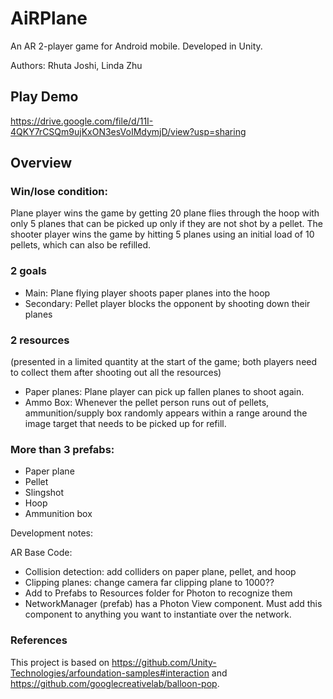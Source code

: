 # AiRPlane
An AR 2-player game for Android mobile. Developed in Unity.

Authors: Rhuta Joshi, Linda Zhu

Play Demo
--------
https://drive.google.com/file/d/11I-4QKY7rCSQm9ujKxON3esVoIMdymjD/view?usp=sharing


Overview
--------
### Win/lose condition:
Plane player wins the game by getting 20 plane flies through the hoop with only 5 planes that can be picked up only if they are not shot by a pellet. The shooter player wins the game by hitting 5 planes using an initial load of 10 pellets, which can also be refilled. 
### 2 goals
  - Main: Plane flying player shoots paper planes into the hoop
  - Secondary: Pellet player blocks the opponent by shooting down their planes
### 2 resources
(presented in a limited quantity at the start of the game; both players need to collect them after shooting out all the resources)
  - Paper planes: Plane player can pick up fallen planes to shoot again.
  - Ammo Box: Whenever the pellet person runs out of pellets, ammunition/supply box randomly appears within a range around the image target that needs to be picked up for refill. 
### More than 3 prefabs:
  - Paper plane
  - Pellet
  - Slingshot
  - Hoop
  - Ammunition box
 
Development notes:

AR Base Code:
- Collision detection: add colliders on paper plane, pellet, and hoop
- Clipping planes: change camera far clipping plane to 1000??
- Add to Prefabs to Resources folder for Photon to recognize them
- NetworkManager (prefab) has a Photon View component. Must add this component to anything you want to instantiate over the network.







### References
This project is based on https://github.com/Unity-Technologies/arfoundation-samples#interaction and https://github.com/googlecreativelab/balloon-pop.

